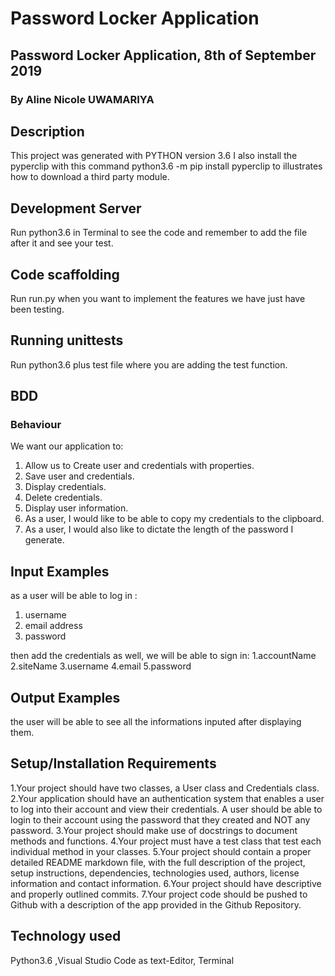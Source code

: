 # Password Locker Application
## Password Locker Application, 8th of September 2019
### By Aline Nicole UWAMARIYA
## Description
This project was generated with PYTHON version 3.6
I also install the pyperclip with this command python3.6 -m pip install pyperclip to illustrates how to download a third party module.

## Development Server
Run python3.6 in Terminal to see the code and remember to add the file after it and see your test.

## Code scaffolding
Run run.py when you want to implement the features we have just have been testing.

## Running unittests
Run python3.6 plus test file where you are adding the test function.

## BDD
### Behaviour
We want our application to:

1. Allow us to Create user and credentials with properties.
2. Save user and credentials.
3. Display credentials.
4. Delete credentials.
5. Display user information.
6. As a user, I would like to be able to copy my credentials to the clipboard.
7. As a user, I would also like to dictate the length of the password I generate.

## Input Examples
as a user will be able to log in :
1. username
2. email address
3. password

then add the credentials as well, we will be able to sign in:
1.accountName
2.siteName
3.username
4.email
5.password

## Output Examples
the user will be able to see all the informations inputed after displaying them.

## Setup/Installation Requirements
1.Your project should have two classes, a User class and Credentials class.
2.Your application should have an authentication system that enables a user to log into their account and view their credentials. A user should be able to login to their account using the password that they created and NOT any password.
3.Your project should make use of docstrings to document methods and functions.
4.Your project must have a test class that test each individual method in your classes.
5.Your project should contain a proper detailed README markdown file, with the full description of the project, setup instructions, dependencies, technologies used, authors, license information and contact information.
6.Your project should have descriptive and properly outlined commits.
7.Your project code should be pushed to Github with a description of the app provided in the Github Repository.

## Technology used
Python3.6 ,Visual Studio Code as text-Editor, Terminal
